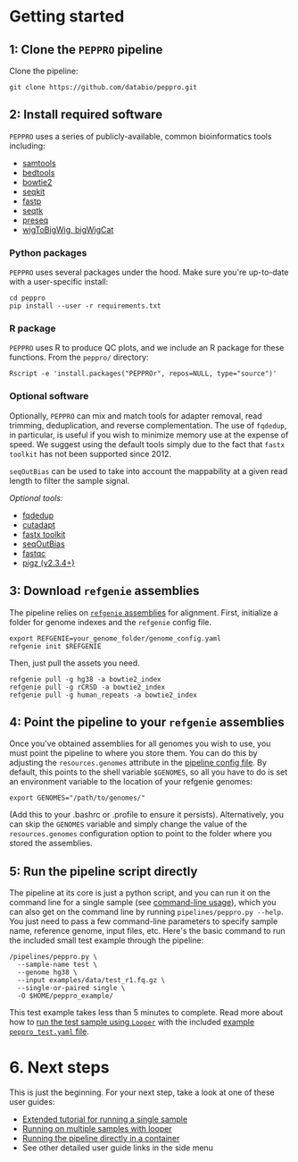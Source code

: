 # Getting started

## 1: Clone the `PEPPRO` pipeline

Clone the pipeline:
```
git clone https://github.com/databio/peppro.git
```

## 2: Install required software

`PEPPRO` uses a series of publicly-available, common bioinformatics tools including:

* [samtools](http://www.htslib.org/)
* [bedtools](https://bedtools.readthedocs.io/en/latest/content/installation.html)
* [bowtie2](http://bowtie-bio.sourceforge.net/bowtie2/index.shtml)
* [seqkit](https://bioinf.shenwei.me/seqkit/)
* [fastp](https://github.com/OpenGene/fastp)
* [seqtk](https://github.com/lh3/seqtk)
* [preseq](http://smithlabresearch.org/software/preseq/)
* [wigToBigWig, bigWigCat](http://hgdownload.soe.ucsc.edu/admin/exe/)

### Python packages

`PEPPRO` uses several packages under the hood. Make sure you're up-to-date with a user-specific install:

```{bash}
cd peppro
pip install --user -r requirements.txt
```

### R package

`PEPPRO` uses R to produce QC plots, and we include an R package for these functions. From the `peppro/` directory:
```console
Rscript -e 'install.packages("PEPPROr", repos=NULL, type="source")'
```

### Optional software

Optionally, `PEPPRO` can mix and match tools for adapter removal, read trimming, deduplication, and reverse complementation.  The use of `fqdedup`, in particular, is useful if you wish to minimize memory use at the expense of speed.  We suggest using the default tools simply due to the fact that `fastx toolkit` has not been supported since 2012.

`seqOutBias` can be used to take into account the mappability at a given read length to filter the sample signal.

*Optional tools:*

* [fqdedup](https://github.com/guertinlab/fqdedup)
* [cutadapt](https://cutadapt.readthedocs.io/)
* [fastx toolkit](http://hannonlab.cshl.edu/fastx_toolkit/)
* [seqOutBias](https://github.com/guertinlab/seqOutBias)
* [fastqc](https://www.bioinformatics.babraham.ac.uk/projects/download.html#fastqc)
* [pigz (v2.3.4+)](https://zlib.net/pigz/)

## 3: Download `refgenie` assemblies

The pipeline relies on [`refgenie` assemblies](http://refgenie.databio.org/en/dev/install/) for alignment.  First, initialize a folder for genome indexes and the `refgenie` config file.

```console
export REFGENIE=your_genome_folder/genome_config.yaml
refgenie init $REFGENIE
```

Then, just pull the assets you need.

```console
refgenie pull -g hg38 -a bowtie2_index
refgenie pull -g rCRSD -a bowtie2_index
refgenie pull -g human_repeats -a bowtie2_index
```

## 4: Point the pipeline to your `refgenie` assemblies

Once you've obtained assemblies for all genomes you wish to use, you must point the pipeline to where you store them. You can do this by adjusting the `resources.genomes` attribute in the [pipeline config file](https://github.com/databio/peppro/blob/master/pipelines/peppro.yaml). By default, this points to the shell variable `$GENOMES`, so all you have to do is set an environment variable to the location of your refgenie genomes:

```console
export GENOMES="/path/to/genomes/"
```
(Add this to your .bashrc or .profile to ensure it persists). Alternatively, you can skip the `GENOMES` variable and simply change the value of the `resources.genomes` configuration option to point to the folder where you stored the assemblies. 

## 5: Run the pipeline script directly

The pipeline at its core is just a python script, and you can run it on the command line for a single sample (see [command-line usage](usage)), which you can also get on the command line by running `pipelines/peppro.py --help`. You just need to pass a few command-line parameters to specify sample name, reference genome, input files, etc. Here's the basic command to run the included small test example through the pipeline:

```console
/pipelines/peppro.py \
  --sample-name test \
  --genome hg38 \
  --input examples/data/test_r1.fq.gz \
  --single-or-paired single \
  -O $HOME/peppro_example/
```

This test example takes less than 5 minutes to complete. Read more about how to [run the test sample using `Looper`](howto/run-looper.md) with the included [example `peppro_test.yaml` file](https://github.com/databio/peppro/blob/master/examples/meta/peppro_test.yaml).

# 6. Next steps

This is just the beginning. For your next step, take a look at one of these user guides:

- [Extended tutorial for running a single sample](tutorial.md)
- [Running on multiple samples with looper](howto/run-looper.md)
- [Running the pipeline directly in a container](howto/use-container.md)
- See other detailed user guide links in the side menu
